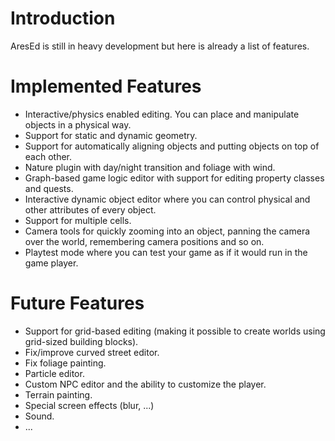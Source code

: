 # Introduction #

AresEd is still in heavy development but here is already a list of features.

# Implemented Features #

  * Interactive/physics enabled editing. You can place and manipulate objects in a physical way.
  * Support for static and dynamic geometry.
  * Support for automatically aligning objects and putting objects on top of each other.
  * Nature plugin with day/night transition and foliage with wind.
  * Graph-based game logic editor with support for editing property classes and quests.
  * Interactive dynamic object editor where you can control physical and other attributes of every object.
  * Support for multiple cells.
  * Camera tools for quickly zooming into an object, panning the camera over the world, remembering camera positions and so on.
  * Playtest mode where you can test your game as if it would run in the game player.

# Future Features #

  * Support for grid-based editing (making it possible to create worlds using grid-sized building blocks).
  * Fix/improve curved street editor.
  * Fix foliage painting.
  * Particle editor.
  * Custom NPC editor and the ability to customize the player.
  * Terrain painting.
  * Special screen effects (blur, ...)
  * Sound.
  * ...